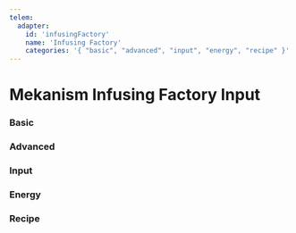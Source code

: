 ```yaml
---
telem:
  adapter:
    id: 'infusingFactory'
    name: 'Infusing Factory'
    categories: '{ "basic", "advanced", "input", "energy", "recipe" }'
---
```


<script setup>
  import { data as metrics } from './common/metrics.data.ts'
</script>

# Mekanism Infusing Factory Input <RepoLink path="lib/input/mekanism/InfusingFactoryInputAdapter.lua" />

<!--@include: ./common/preamble.md -->

### Basic

<MetricTable
  prefix="mekmetalinfuse:"
  :metrics="[
    { name: 'input_count_sum',          value: '0 - inf',   unit: 'item'  },
    { name: 'infuse_item_count',        value: '0 - inf',   unit: 'item'  },
    { name: 'infuse_filled_percentage', value: '0.0 - 1.0'                },
    { name: 'output_count_sum',         value: '0 - inf',   unit: 'item'  },
    { name: 'energy_usage',             value: '0.0 - inf', unit: 'FE/t'  },
    ...metrics.genericMachine.basic
  ]"
/>

### Advanced

<MetricTable
  prefix="mekmetalinfuse:"
  :metrics="[
    { name: 'auto_sort', value: '0 or 1' },
    ...metrics.genericMachine.advanced
  ]"
/>

### Input

<MetricTable
  prefix="mekmetalinfuse:"
  :metrics="[
    { name: 'infuse',           value: '0.0 - inf', unit: 'B' },
    { name: 'infuse_capacity',  value: '0.0 - inf', unit: 'B' },
    { name: 'infuse_needed',    value: '0.0 - inf', unit: 'B' }
  ]"
/>

### Energy

<MetricTable
  prefix="mekmetalinfuse:"
  :metrics="[
    ...metrics.genericMachine.energy
  ]"
/>

### Recipe

<MetricTable
  prefix="mekmetalinfuse:"
  :metrics="[
    ...metrics.recipeProgress.recipeFactory,
  ]"
/>